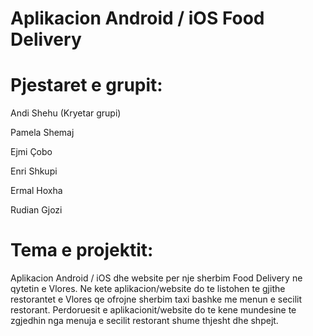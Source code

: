 # Aplikacion Android / iOS Food Delivery

# Pjestaret e grupit:

Andi Shehu (Kryetar grupi)

Pamela Shemaj

Ejmi Çobo

Enri Shkupi

Ermal Hoxha

Rudian Gjozi

# Tema e projektit: 

Aplikacion Android / iOS dhe website per nje sherbim Food Delivery ne qytetin e Vlores. Ne kete aplikacion/website do te listohen te gjithe restorantet e Vlores qe ofrojne sherbim taxi bashke me menun e secilit restorant. Perdoruesit e aplikacionit/website do te kene mundesine te zgjedhin nga menuja e secilit restorant shume thjesht dhe shpejt.

